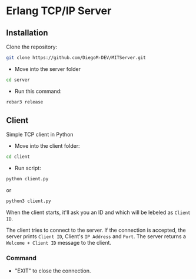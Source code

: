 # Erlang TCP/IP Server
## Installation
Clone the repository:
```bash
git clone https://github.com/DiegoM-DEV/MITServer.git
```

- Move into the server folder
```bash
cd server
```

- Run this command:
```bash
rebar3 release
```
 
## Client
Simple TCP client in Python 
- Move into the client folder:
```bash
cd client
```
- Run script:
```bash
python client.py
```
  or
```bash
python3 client.py
```
When the client starts, it'll ask you an ID and which will be lebeled as `Client ID`. 

The client tries to connect to the server. If the connection is accepted, the server prints `Client ID`, Client's `IP Address` and `Port`. The server returns a `Welcome + Client ID` message to the client.


### Command
- "EXIT" to close the connection.